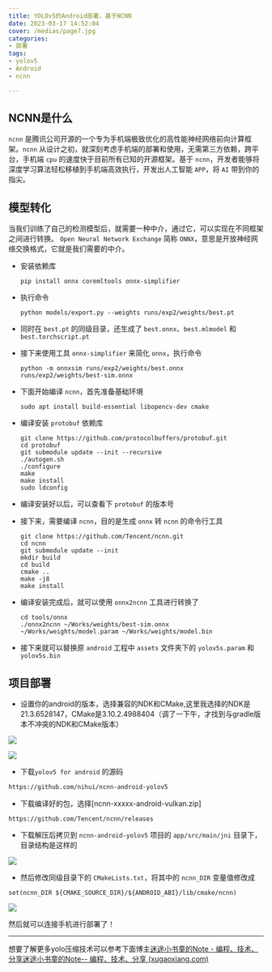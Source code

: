```yaml
---
title: YOLOv5的Android部署，基于NCNN
date: 2023-03-17 14:52:04
cover: /medias/page7.jpg
categories:
- 部署
tags:
- yolov5
- Android
- ncnn

---
```


## NCNN是什么

`ncnn` 是腾讯公司开源的一个专为手机端极致优化的高性能神经网络前向计算框架。`ncnn` 从设计之初，就深刻考虑手机端的部署和使用，无需第三方依赖，跨平台，手机端 `cpu` 的速度快于目前所有已知的开源框架。基于 `ncnn`，开发者能够将深度学习算法轻松移植到手机端高效执行，开发出人工智能 `APP`，将 `AI` 带到你的指尖。

## 模型转化

当我们训练了自己的检测模型后，就需要一种中介，通过它，可以实现在不同框架之间进行转换。 `Open Neural Network Exchange` 简称 `ONNX`，意思是开放神经网络交换格式，它就是我们需要的中介。

- 安装依赖库

  ```
  pip install onnx coremltools onnx-simplifier
  ```

- 执行命令

  ```
  python models/export.py --weights runs/exp2/weights/best.pt
  ```

- 同时在 `best.pt` 的同级目录，还生成了 `best.onnx`、`best.mlmodel` 和 `best.torchscript.pt`

- 接下来使用工具 `onnx-simplifier` 来简化 `onnx`，执行命令

  ```
  python -m onnxsim runs/exp2/weights/best.onnx runs/exp2/weights/best-sim.onnx
  ```

- 下面开始编译 `ncnn`，首先准备基础环境

  ```
  sudo apt install build-essential libopencv-dev cmake
  ```

- 编译安装 `protobuf` 依赖库

  ```
  git clone https://github.com/protocolbuffers/protobuf.git
  cd protobuf
  git submodule update --init --recursive
  ./autogen.sh
  ./configure
  make
  make install
  sudo ldconfig
  ```

- 编译安装好以后，可以查看下 `protobuf` 的版本号

- 接下来，需要编译 `ncnn`，目的是生成 `onnx` 转 `ncnn` 的命令行工具

  ```
  git clone https://github.com/Tencent/ncnn.git
  cd ncnn
  git submodule update --init
  mkdir build
  cd build
  cmake ..
  make -j8
  make install
  ```

- 编译安装完成后，就可以使用 `onnx2ncnn` 工具进行转换了

  ```
  cd tools/onnx
  ./onnx2ncnn ~/Works/weights/best-sim.onnx ~/Works/weights/model.param ~/Works/weights/model.bin
  ```

- 接下来就可以替换原 `android` 工程中 `assets` 文件夹下的 `yolov5s.param` 和 `yolov5s.bin`

## 项目部署

- 设置你的android的版本，选择兼容的NDK和CMake,这里我选择的NDK是21.3.6528147，CMake是3.10.2.4988404（调了一下午，才找到与gradle版本不冲突的NDK和CMake版本）

![](YOLOv5的Android部署，基于NCNN/tu3.jpg)

![](YOLOv5的Android部署，基于NCNN/tu4.jpg)

- 下载`yolov5 for android` 的源码

```html
https://github.com/nihui/ncnn-android-yolov5
```

- 下载编译好的包，选择[ncnn-xxxxx-android-vulkan.zip]

```
https://github.com/Tencent/ncnn/releases
```

- 下载解压后拷贝到 `ncnn-android-yolov5` 项目的 `app/src/main/jni` 目录下，目录结构是这样的

![](YOLOv5的Android部署，基于NCNN/图一.png)

- 然后修改同级目录下的 `CMakeLists.txt`，将其中的 `ncnn_DIR` 变量值修改成

```
set(ncnn_DIR ${CMAKE_SOURCE_DIR}/${ANDROID_ABI}/lib/cmake/ncnn)
```

![](YOLOv5的Android部署，基于NCNN/图2.png)

然后就可以连接手机进行部署了！

------

想要了解更多yolo压缩技术可以参考下面博主[迷途小书童的Note - 编程、技术、分享迷途小书童的Note-- 编程、技术、分享 (xugaoxiang.com)](https://xugaoxiang.com/)

